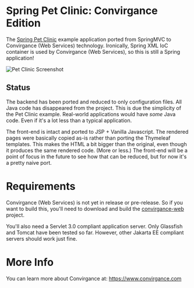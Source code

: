 # Spring Pet Clinic: Convirgance Edition

The [Spring Pet Clinic](https://github.com/spring-projects/spring-petclinic) example application ported from SpringMVC to 
Convirgance (Web Services) technology. Ironically, Spring XML IoC container is used by Convirgance (Web Services), so
this is still a Spring application!

![Pet Clinic Screenshot](https://cloud.githubusercontent.com/assets/838318/19727082/2aee6d6c-9b8e-11e6-81fe-e889a5ddfded.png)

## Status

The backend has been ported and reduced to only configuration files. All Java code has disappeared from the project. This is due
the simplicity of the Pet Clinic example. Real-world applications would have _some_ Java code. Even if it's a lot less than a
typical application.

The front-end is intact and ported to JSP + Vanilla Javascript. The rendered pages were basically copied as-is rather than porting
the Thymeleaf templates. This makes the HTML a bit bigger than the original, even though it produces the same rendered code. (More 
or less.) The front-end will be a point of focus in the future to see how that can be reduced, but for now it's a pretty naive
port.

# Requirements

Convirgance (Web Services) is not yet in release or pre-release. So if you want to build this, you'll need to download and build
the [convirgance-web](https://github.com/InvirganceOpenSource/convirgance-web) project. 

You'll also need a Servlet 3.0 compliant application server. Only Glassfish and Tomcat have been tested so far. However, other Jakarta EE compliant servers should work just fine.

# More Info

You can learn more about Convirgance at: https://www.convirgance.com
